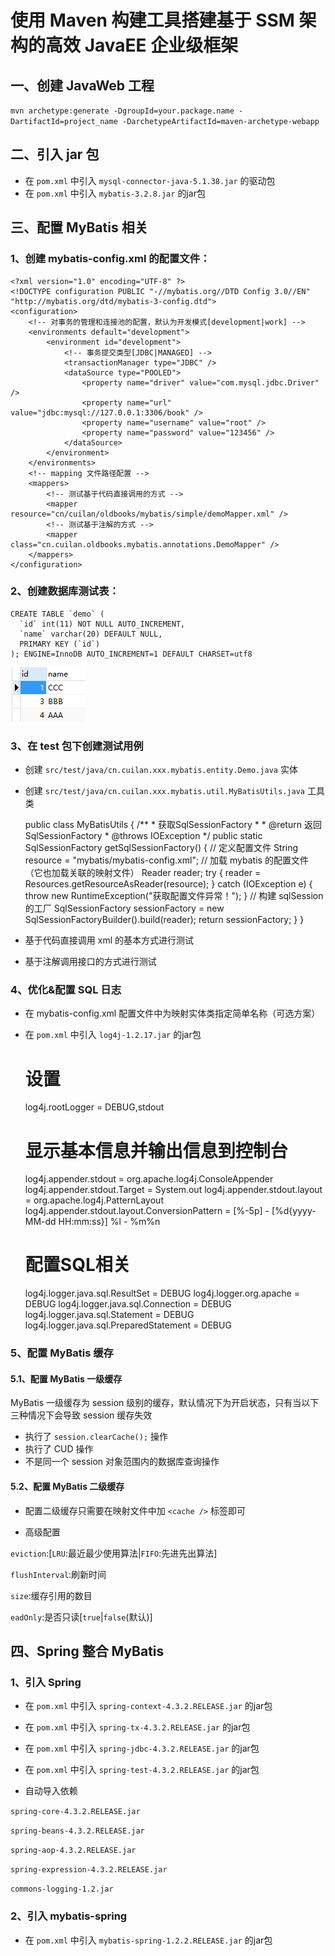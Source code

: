# 使用 Maven 构建工具搭建基于 SSM 架构的高效 JavaEE 企业级框架

## 一、创建 JavaWeb 工程
`mvn archetype:generate -DgroupId=your.package.name -DartifactId=project_name -DarchetypeArtifactId=maven-archetype-webapp`

## 二、引入 jar 包
* 在 `pom.xml` 中引入 `mysql-connector-java-5.1.38.jar` 的驱动包
* 在 `pom.xml` 中引入 `mybatis-3.2.8.jar` 的jar包

## 三、配置 MyBatis 相关

### 1、创建 mybatis-config.xml 的配置文件：

	<?xml version="1.0" encoding="UTF-8" ?>
	<!DOCTYPE configuration PUBLIC "-//mybatis.org//DTD Config 3.0//EN" "http://mybatis.org/dtd/mybatis-3-config.dtd">
	<configuration>
		<!-- 对事务的管理和连接池的配置，默认为开发模式[development|work] -->
		<environments default="development">
			<environment id="development">
				<!-- 事务提交类型[JDBC|MANAGED] -->
				<transactionManager type="JDBC" />
				<dataSource type="POOLED">
					<property name="driver" value="com.mysql.jdbc.Driver" />
					<property name="url" value="jdbc:mysql://127.0.0.1:3306/book" />
					<property name="username" value="root" />
					<property name="password" value="123456" />
				</dataSource>
			</environment>
		</environments>
		<!-- mapping 文件路径配置 -->
		<mappers>
			<!-- 测试基于代码直接调用的方式 -->
			<mapper resource="cn/cuilan/oldbooks/mybatis/simple/demoMapper.xml" />
			<!-- 测试基于注解的方式 -->
			<mapper class="cn.cuilan.oldbooks.mybatis.annotations.DemoMapper" />
		</mappers>
	</configuration>

### 2、创建数据库测试表：

	CREATE TABLE `demo` (
	  `id` int(11) NOT NULL AUTO_INCREMENT,
	  `name` varchar(20) DEFAULT NULL,
	  PRIMARY KEY (`id`)
	); ENGINE=InnoDB AUTO_INCREMENT=1 DEFAULT CHARSET=utf8

![数据库demo表](images/demo_tb.png)

### 3、在 test 包下创建测试用例
* 创建 `src/test/java/cn.cuilan.xxx.mybatis.entity.Demo.java` 实体
* 创建 `src/test/java/cn.cuilan.xxx.mybatis.util.MyBatisUtils.java` 工具类

	public class MyBatisUtils {
		/**
		 * 获取SqlSessionFactory
		 * 
		 * @return 返回SqlSessionFactory
		 * @throws IOException
		 */
		public static SqlSessionFactory getSqlSessionFactory() {
			// 定义配置文件
			String resource = "mybatis/mybatis-config.xml";
			// 加载 mybatis 的配置文件（它也加载关联的映射文件）
			Reader reader;
			try {
				reader = Resources.getResourceAsReader(resource);
			} catch (IOException e) {
				throw new RuntimeException("获取配置文件异常！");
			}
			// 构建 sqlSession 的工厂
			SqlSessionFactory sessionFactory = new SqlSessionFactoryBuilder().build(reader);
			return sessionFactory;
		}
	}

* 基于代码直接调用 xml 的基本方式进行测试
* 基于注解调用接口的方式进行测试

### 4、优化&配置 SQL 日志

* 在  mybatis-config.xml 配置文件中为映射实体类指定简单名称（可选方案）

	<!-- 指定别名 -->
	<typeAliases>
		<!-- 指定单个实体类 -->
		<!-- <typeAlias type="cn.cuilan.oldbooks.mybatis.entity.Demo" alias="Demo" 
			/> -->
		<!-- 指定某个包下所有的实体类 -->
		<package name="cn.cuilan.oldbooks.mybatis.entity" />
	</typeAliases>
	
* 在 `pom.xml` 中引入 `log4j-1.2.17.jar` 的jar包

	# 设置
	log4j.rootLogger = DEBUG,stdout
	# 显示基本信息并输出信息到控制台
	log4j.appender.stdout = org.apache.log4j.ConsoleAppender
	log4j.appender.stdout.Target = System.out
	log4j.appender.stdout.layout = org.apache.log4j.PatternLayout
	log4j.appender.stdout.layout.ConversionPattern = [%-5p] - [%d{yyyy-MM-dd HH:mm:ss}] %l - %m%n
	# 配置SQL相关
	log4j.logger.java.sql.ResultSet = DEBUG
	log4j.logger.org.apache = DEBUG
	log4j.logger.java.sql.Connection = DEBUG
	log4j.logger.java.sql.Statement = DEBUG
	log4j.logger.java.sql.PreparedStatement = DEBUG

### 5、配置 MyBatis 缓存

#### 5.1、配置 MyBatis 一级缓存

MyBatis 一级缓存为 session 级别的缓存，默认情况下为开启状态，只有当以下三种情况下会导致 session 缓存失效
* 执行了 `session.clearCache();` 操作
* 执行了 CUD 操作
* 不是同一个 session 对象范围内的数据库查询操作

#### 5.2、配置 MyBatis 二级缓存

* 配置二级缓存只需要在映射文件中加 `<cache />` 标签即可
* 高级配置

	<cache 
		eviction="LRU"
		flushInterval="60000"
		size="512"
		readOnly="false" />

`eviction`:[`LRU`:最近最少使用算法|`FIFO`:先进先出算法]

`flushInterval`:刷新时间

`size`:缓存引用的数目

`eadOnly`:是否只读[`true`|`false`(默认)]

## 四、Spring 整合 MyBatis

### 1、引入 Spring

* 在 `pom.xml` 中引入 `spring-context-4.3.2.RELEASE.jar` 的jar包

* 在 `pom.xml` 中引入 `spring-tx-4.3.2.RELEASE.jar` 的jar包

* 在 `pom.xml` 中引入 `spring-jdbc-4.3.2.RELEASE.jar` 的jar包

* 在 `pom.xml` 中引入 `spring-test-4.3.2.RELEASE.jar` 的jar包

* 自动导入依赖

`spring-core-4.3.2.RELEASE.jar`

`spring-beans-4.3.2.RELEASE.jar`

`spring-aop-4.3.2.RELEASE.jar`

`spring-expression-4.3.2.RELEASE.jar`

`commons-logging-1.2.jar`

### 2、引入 mybatis-spring

* 在 `pom.xml` 中引入 `mybatis-spring-1.2.2.RELEASE.jar` 的jar包












